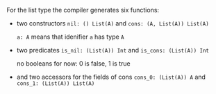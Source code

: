 For the list type the compiler generates six functions:

* two constructors `nil: () List(A)` and `cons: (A, List(A)) List(A)`

    `a: A` means that idenifier `a` has type `A`

* two predicates `is_nil: (List(A)) Int` and `is_cons: (List(A)) Int` 

    no booleans for now: 0 is false, 1 is true

* and two accessors for the fields of cons `cons_0: (List(A)) A` and `cons_1: (List(A)) List(A)`
